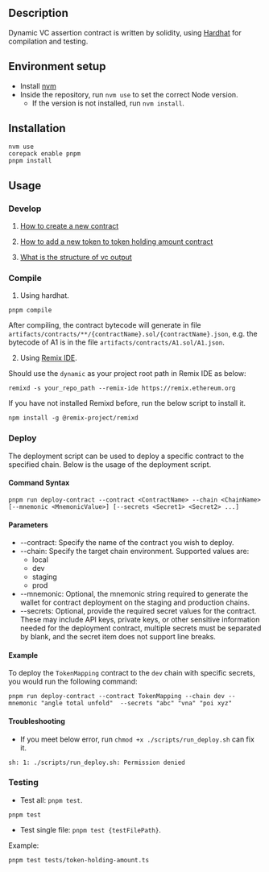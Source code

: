 ## Description

Dynamic VC assertion contract is written by solidity, using [Hardhat](https://hardhat.org) for compilation and testing.

## Environment setup

-   Install [nvm](https://github.com/nvm-sh/nvm)
-   Inside the repository, run `nvm use` to set the correct Node version.
    -   If the version is not installed, run `nvm install`.

## Installation

```shell
nvm use
corepack enable pnpm
pnpm install
```

## Usage

### Develop

1. [How to create a new contract](./documents/how-to-create-a-new-contract.md)

2. [How to add a new token to token holding amount contract](./documents/how-to-add-a-new-token-to-token-holding-amount-contract.md)

3. [What is the structure of vc output](./documents/what-is-the-structure-of-vc-output.md)

### Compile

1. Using hardhat.

```shell
pnpm compile
```

After compiling, the contract bytecode will generate in file `artifacts/contracts/**/{contractName}.sol/{contractName}.json`, e.g. the bytecode of A1 is in the file `artifacts/contracts/A1.sol/A1.json`.

2. Using [Remix IDE](https://remix.ethereum.org).

Should use the `dynamic` as your project root path in Remix IDE as below:

```shell
remixd -s your_repo_path --remix-ide https://remix.ethereum.org
```

If you have not installed Remixd before, run the below script to install it.

```shell
npm install -g @remix-project/remixd
```

### Deploy

The deployment script can be used to deploy a specific contract to the specified chain. Below is the usage of the deployment script.

#### Command Syntax

```shell
pnpm run deploy-contract --contract <ContractName> --chain <ChainName> [--mnemonic <MnemonicValue>] [--secrets <Secret1> <Secret2> ...]
```

#### Parameters

-   --contract: Specify the name of the contract you wish to deploy.
-   --chain: Specify the target chain environment. Supported values are:
    -   local
    -   dev
    -   staging
    -   prod
-   --mnemonic: Optional, the mnemonic string required to generate the wallet for contract deployment on the staging and production chains.
-   --secrets: Optional, provide the required secret values for the contract. These may include API keys, private keys, or other sensitive information needed for the deployment contract, multiple secrets must be separated by blank, and the secret item does not support line breaks.

#### Example

To deploy the `TokenMapping` contract to the `dev` chain with specific secrets, you would run the following command:

```shell
pnpm run deploy-contract --contract TokenMapping --chain dev --mnemonic "angle total unfold"  --secrets "abc" "vna" "poi xyz"
```

#### Troubleshooting

-   If you meet below error, run `chmod +x ./scripts/run_deploy.sh` can fix it.

```plain
sh: 1: ./scripts/run_deploy.sh: Permission denied
```

### Testing

-   Test all: `pnpm test`.

```shell
pnpm test
```

-   Test single file: `pnpm test {testFilePath}`.

Example:

```shell
pnpm test tests/token-holding-amount.ts
```
